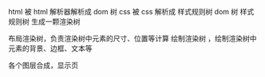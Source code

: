 html 被 html 解析器解析成 dom 树
css 被 css 解析成 样式规则树
dom 树 样式规则树 生成一颗渲染树

布局渲染树，负责渲染树中元素的尺寸、位置等计算
绘制渲染树 ，绘制渲染树中元素的背景、边框、文本等

各个图层合成，显示页
